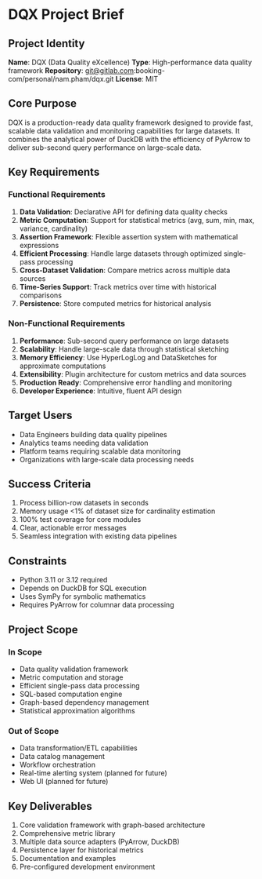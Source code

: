 # DQX Project Brief

## Project Identity
**Name**: DQX (Data Quality eXcellence)
**Type**: High-performance data quality framework
**Repository**: git@gitlab.com:booking-com/personal/nam.pham/dqx.git
**License**: MIT

## Core Purpose
DQX is a production-ready data quality framework designed to provide fast, scalable data validation and monitoring capabilities for large datasets. It combines the analytical power of DuckDB with the efficiency of PyArrow to deliver sub-second query performance on large-scale data.

## Key Requirements

### Functional Requirements
1. **Data Validation**: Declarative API for defining data quality checks
2. **Metric Computation**: Support for statistical metrics (avg, sum, min, max, variance, cardinality)
3. **Assertion Framework**: Flexible assertion system with mathematical expressions
4. **Efficient Processing**: Handle large datasets through optimized single-pass processing
5. **Cross-Dataset Validation**: Compare metrics across multiple data sources
6. **Time-Series Support**: Track metrics over time with historical comparisons
7. **Persistence**: Store computed metrics for historical analysis

### Non-Functional Requirements
1. **Performance**: Sub-second query performance on large datasets
2. **Scalability**: Handle large-scale data through statistical sketching
3. **Memory Efficiency**: Use HyperLogLog and DataSketches for approximate computations
4. **Extensibility**: Plugin architecture for custom metrics and data sources
5. **Production Ready**: Comprehensive error handling and monitoring
6. **Developer Experience**: Intuitive, fluent API design

## Target Users
- Data Engineers building data quality pipelines
- Analytics teams needing data validation
- Platform teams requiring scalable data monitoring
- Organizations with large-scale data processing needs

## Success Criteria
1. Process billion-row datasets in seconds
2. Memory usage <1% of dataset size for cardinality estimation
3. 100% test coverage for core modules
4. Clear, actionable error messages
5. Seamless integration with existing data pipelines

## Constraints
- Python 3.11 or 3.12 required
- Depends on DuckDB for SQL execution
- Uses SymPy for symbolic mathematics
- Requires PyArrow for columnar data processing

## Project Scope
### In Scope
- Data quality validation framework
- Metric computation and storage
- Efficient single-pass data processing
- SQL-based computation engine
- Graph-based dependency management
- Statistical approximation algorithms

### Out of Scope
- Data transformation/ETL capabilities
- Data catalog management
- Workflow orchestration
- Real-time alerting system (planned for future)
- Web UI (planned for future)

## Key Deliverables
1. Core validation framework with graph-based architecture
2. Comprehensive metric library
3. Multiple data source adapters (PyArrow, DuckDB)
4. Persistence layer for historical metrics
5. Documentation and examples
6. Pre-configured development environment
